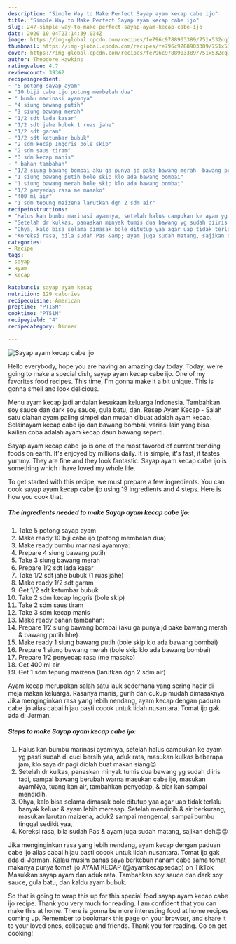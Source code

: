 ```yaml
---
description: "Simple Way to Make Perfect Sayap ayam kecap cabe ijo"
title: "Simple Way to Make Perfect Sayap ayam kecap cabe ijo"
slug: 247-simple-way-to-make-perfect-sayap-ayam-kecap-cabe-ijo
date: 2020-10-04T23:14:39.034Z
image: https://img-global.cpcdn.com/recipes/fe796c9788903389/751x532cq70/sayap-ayam-kecap-cabe-ijo-foto-resep-utama.jpg
thumbnail: https://img-global.cpcdn.com/recipes/fe796c9788903389/751x532cq70/sayap-ayam-kecap-cabe-ijo-foto-resep-utama.jpg
cover: https://img-global.cpcdn.com/recipes/fe796c9788903389/751x532cq70/sayap-ayam-kecap-cabe-ijo-foto-resep-utama.jpg
author: Theodore Hawkins
ratingvalue: 4.7
reviewcount: 39362
recipeingredient:
- "5 potong sayap ayam"
- "10 biji cabe ijo potong membelah dua"
- " bumbu marinasi ayamnya"
- "4 siung bawang putih"
- "3 siung bawang merah"
- "1/2 sdt lada kasar"
- "1/2 sdt jahe bubuk 1 ruas jahe"
- "1/2 sdt garam"
- "1/2 sdt ketumbar bubuk"
- "2 sdm kecap Inggris bole skip"
- "2 sdm saus tiram"
- "3 sdm kecap manis"
- " bahan tambahan"
- "1/2 siung bawang bombai aku ga punya jd pake bawang merah  bawang putih hhe"
- "1 siung bawang putih bole skip klo ada bawang bombai"
- "1 siung bawang merah bole skip klo ada bawang bombai"
- "1/2 penyedap rasa me masako"
- "400 ml air"
- "1 sdm tepung maizena larutkan dgn 2 sdm air"
recipeinstructions:
- "Halus kan bumbu marinasi ayamnya, setelah halus campukan ke ayam yg pasti sudah di cuci bersih yaa, aduk rata, masukan kulkas beberapa jam, klo saya dr pagi diolah buat makan siang😉"
- "Setelah dr kulkas, panaskan minyak tumis dua bawang yg sudah diiris tadi, sampai bawang berubah warna masukan cabe ijo, masukan ayamNya, tuang kan air, tambahkan penyedap, &amp; biar kan sampai mendidih."
- "Ohya, kalo bisa selama dimasak bole ditutup yaa agar uap tidak terlalu banyak keluar &amp; ayam lebih meresap. Setelah mendidih &amp; air berkurang, masukan larutan maizena, aduk2 sampai mengental, sampai bumbu tinggal sedikit yaa,"
- "Koreksi rasa, bila sudah Pas &amp; ayam juga sudah matang, sajikan deh😊😉"
categories:
- Recipe
tags:
- sayap
- ayam
- kecap

katakunci: sayap ayam kecap 
nutrition: 129 calories
recipecuisine: American
preptime: "PT15M"
cooktime: "PT51M"
recipeyield: "4"
recipecategory: Dinner

---
```



![Sayap ayam kecap cabe ijo](https://img-global.cpcdn.com/recipes/fe796c9788903389/751x532cq70/sayap-ayam-kecap-cabe-ijo-foto-resep-utama.jpg)

Hello everybody, hope you are having an amazing day today. Today, we're going to make a special dish, sayap ayam kecap cabe ijo. One of my favorites food recipes. This time, I'm gonna make it a bit unique. This is gonna smell and look delicious.

Menu ayam kecap jadi andalan kesukaan keluarga Indonesia. Tambahkan soy sauce dan dark soy sauce, gula batu, dan. Resep Ayam Kecap - Salah satu olahan ayam paling simpel dan mudah dibuat adalah ayam kecap. Selainayam kecap cabe ijo dan bawang bombai, variasi lain yang bisa kailian coba adalah ayam kecap daun bawang seperti.

Sayap ayam kecap cabe ijo is one of the most favored of current trending foods on earth. It's enjoyed by millions daily. It is simple, it's fast, it tastes yummy. They are fine and they look fantastic. Sayap ayam kecap cabe ijo is something which I have loved my whole life.


To get started with this recipe, we must prepare a few ingredients. You can cook sayap ayam kecap cabe ijo using 19 ingredients and 4 steps. Here is how you cook that.

<!--inarticleads1-->

##### The ingredients needed to make Sayap ayam kecap cabe ijo:

1. Take 5 potong sayap ayam
1. Make ready 10 biji cabe ijo (potong membelah dua)
1. Make ready  bumbu marinasi ayamnya:
1. Prepare 4 siung bawang putih
1. Take 3 siung bawang merah
1. Prepare 1/2 sdt lada kasar
1. Take 1/2 sdt jahe bubuk (1 ruas jahe)
1. Make ready 1/2 sdt garam
1. Get 1/2 sdt ketumbar bubuk
1. Take 2 sdm kecap Inggris (bole skip)
1. Take 2 sdm saus tiram
1. Take 3 sdm kecap manis
1. Make ready  bahan tambahan:
1. Prepare 1/2 siung bawang bombai (aku ga punya jd pake bawang merah &amp; bawang putih hhe)
1. Make ready 1 siung bawang putih (bole skip klo ada bawang bombai)
1. Prepare 1 siung bawang merah (bole skip klo ada bawang bombai)
1. Prepare 1/2 penyedap rasa (me masako)
1. Get 400 ml air
1. Get 1 sdm tepung maizena (larutkan dgn 2 sdm air)


Ayam kecap merupakan salah satu lauk sederhana yang sering hadir di meja makan keluarga. Rasanya manis, gurih dan cukup mudah dimasaknya. Jika menginginkan rasa yang lebih nendang, ayam kecap dengan paduan cabe ijo alias cabai hijau pasti cocok untuk lidah nusantara. Tomat ijo gak ada di Jerman. 

<!--inarticleads2-->

##### Steps to make Sayap ayam kecap cabe ijo:

1. Halus kan bumbu marinasi ayamnya, setelah halus campukan ke ayam yg pasti sudah di cuci bersih yaa, aduk rata, masukan kulkas beberapa jam, klo saya dr pagi diolah buat makan siang😉
1. Setelah dr kulkas, panaskan minyak tumis dua bawang yg sudah diiris tadi, sampai bawang berubah warna masukan cabe ijo, masukan ayamNya, tuang kan air, tambahkan penyedap, &amp; biar kan sampai mendidih.
1. Ohya, kalo bisa selama dimasak bole ditutup yaa agar uap tidak terlalu banyak keluar &amp; ayam lebih meresap. Setelah mendidih &amp; air berkurang, masukan larutan maizena, aduk2 sampai mengental, sampai bumbu tinggal sedikit yaa,
1. Koreksi rasa, bila sudah Pas &amp; ayam juga sudah matang, sajikan deh😊😉


Jika menginginkan rasa yang lebih nendang, ayam kecap dengan paduan cabe ijo alias cabai hijau pasti cocok untuk lidah nusantara. Tomat ijo gak ada di Jerman. Kalau musim panas saya berkebun nanam cabe sama tomat makanya punya tomat ijo  AYAM KECAP (@ayamkecapsedap) on TikTok Masukkan sayap ayam dan aduk rata. Tambahkan soy sauce dan dark soy sauce, gula batu, dan kaldu ayam bubuk. 

So that is going to wrap this up for this special food sayap ayam kecap cabe ijo recipe. Thank you very much for reading. I am confident that you can make this at home. There is gonna be more interesting food at home recipes coming up. Remember to bookmark this page on your browser, and share it to your loved ones, colleague and friends. Thank you for reading. Go on get cooking!
